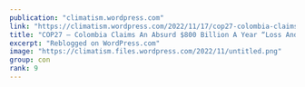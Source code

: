 ```yaml
---
publication: "climatism.wordpress.com"
link: "https://climatism.wordpress.com/2022/11/17/cop27-colombia-claims-an-absurd-800-billion-a-year-loss-and-damage/"
title: "COP27 – Colombia Claims An Absurd $800 Billion A Year “Loss And Damage”"
excerpt: "Reblogged on WordPress.com"
image: "https://climatism.files.wordpress.com/2022/11/untitled.png"
group: con
rank: 9
---
```

